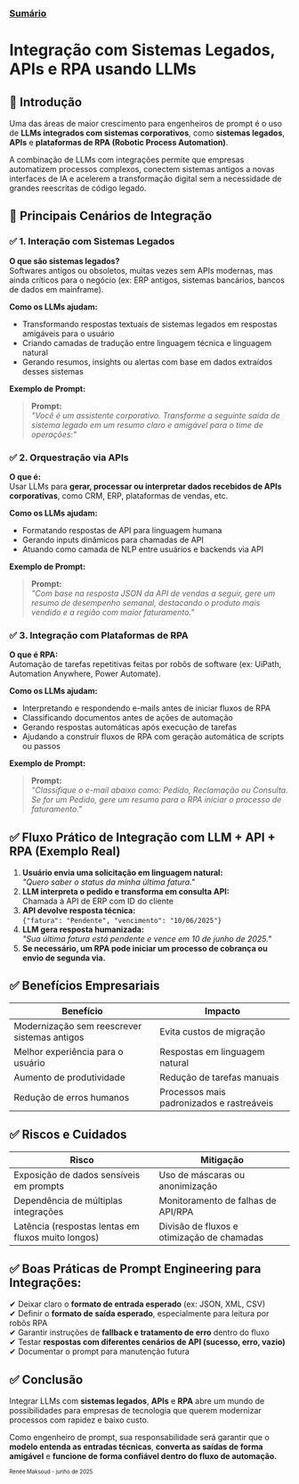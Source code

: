 ### [Sumário](<https://maksoud.github.io/Sumário>)

# Integração com Sistemas Legados, APIs e RPA usando LLMs


## 📌 Introdução

Uma das áreas de maior crescimento para engenheiros de prompt é o uso de **LLMs integrados com sistemas corporativos**, como **sistemas legados**, **APIs** e **plataformas de RPA (Robotic Process Automation)**.

A combinação de LLMs com integrações permite que empresas automatizem processos complexos, conectem sistemas antigos a novas interfaces de IA e acelerem a transformação digital sem a necessidade de grandes reescritas de código legado.


## 🧱 Principais Cenários de Integração

### ✅ 1. **Interação com Sistemas Legados**

**O que são sistemas legados?**  
Softwares antigos ou obsoletos, muitas vezes sem APIs modernas, mas ainda críticos para o negócio (ex: ERP antigos, sistemas bancários, bancos de dados em mainframe).

**Como os LLMs ajudam:**

- Transformando respostas textuais de sistemas legados em respostas amigáveis para o usuário
- Criando camadas de tradução entre linguagem técnica e linguagem natural
- Gerando resumos, insights ou alertas com base em dados extraídos desses sistemas

**Exemplo de Prompt:**

> **Prompt:**  
> _"Você é um assistente corporativo. Transforme a seguinte saída de sistema legado em um resumo claro e amigável para o time de operações:"_


### ✅ 2. **Orquestração via APIs**

**O que é:**  
Usar LLMs para **gerar, processar ou interpretar dados recebidos de APIs corporativas**, como CRM, ERP, plataformas de vendas, etc.

**Como os LLMs ajudam:**

- Formatando respostas de API para linguagem humana
- Gerando inputs dinâmicos para chamadas de API
- Atuando como camada de NLP entre usuários e backends via API

**Exemplo de Prompt:**

> **Prompt:**  
> _"Com base na resposta JSON da API de vendas a seguir, gere um resumo de desempenho semanal, destacando o produto mais vendido e a região com maior faturamento."_


### ✅ 3. **Integração com Plataformas de RPA**

**O que é RPA:**  
Automação de tarefas repetitivas feitas por robôs de software (ex: UiPath, Automation Anywhere, Power Automate).

**Como os LLMs ajudam:**

- Interpretando e respondendo e-mails antes de iniciar fluxos de RPA
- Classificando documentos antes de ações de automação
- Gerando respostas automáticas após execução de tarefas
- Ajudando a construir fluxos de RPA com geração automática de scripts ou passos

**Exemplo de Prompt:**

> **Prompt:**  
> _"Classifique o e-mail abaixo como: Pedido, Reclamação ou Consulta. Se for um Pedido, gere um resumo para o RPA iniciar o processo de faturamento."_


## ✅ Fluxo Prático de Integração com LLM + API + RPA (Exemplo Real)

1. **Usuário envia uma solicitação em linguagem natural:**  
    _"Quero saber o status da minha última fatura."_
2. **LLM interpreta o pedido e transforma em consulta API:**  
    Chamada à API de ERP com ID do cliente
3. **API devolve resposta técnica:**  
    `{"fatura": "Pendente", "vencimento": "10/06/2025"}`
4. **LLM gera resposta humanizada:**  
    _"Sua última fatura está pendente e vence em 10 de junho de 2025."_
5. **Se necessário, um RPA pode iniciar um processo de cobrança ou envio de segunda via.**


## ✅ Benefícios Empresariais

|Benefício|Impacto|
|---|---|
|Modernização sem reescrever sistemas antigos|Evita custos de migração|
|Melhor experiência para o usuário|Respostas em linguagem natural|
|Aumento de produtividade|Redução de tarefas manuais|
|Redução de erros humanos|Processos mais padronizados e rastreáveis|


## ✅ Riscos e Cuidados

|Risco|Mitigação|
|---|---|
|Exposição de dados sensíveis em prompts|Uso de máscaras ou anonimização|
|Dependência de múltiplas integrações|Monitoramento de falhas de API/RPA|
|Latência (respostas lentas em fluxos muito longos)|Divisão de fluxos e otimização de chamadas|


## ✅ Boas Práticas de Prompt Engineering para Integrações:

✔ Deixar claro o **formato de entrada esperado** (ex: JSON, XML, CSV)  
✔ Definir o **formato de saída esperado**, especialmente para leitura por robôs RPA  
✔ Garantir instruções de **fallback e tratamento de erro** dentro do fluxo  
✔ Testar **respostas com diferentes cenários de API (sucesso, erro, vazio)**  
✔ Documentar o prompt para manutenção futura


## ✅ Conclusão

Integrar LLMs com **sistemas legados**, **APIs** e **RPA** abre um mundo de possibilidades para empresas de tecnologia que querem modernizar processos com rapidez e baixo custo.

Como engenheiro de prompt, sua responsabilidade será garantir que o **modelo entenda as entradas técnicas**, **converta as saídas de forma amigável** e **funcione de forma confiável dentro do fluxo de automação.**



<sup><sub>
Renée Maksoud - junho de 2025
</sub></sup>